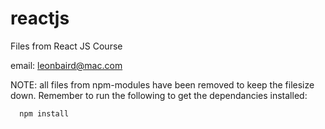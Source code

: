 # reactjs
Files from React JS Course

email: leonbaird@mac.com

NOTE: all files from npm-modules have been removed to keep the
      filesize down. Remember to run the following to get the
      dependancies installed:
      
      npm install